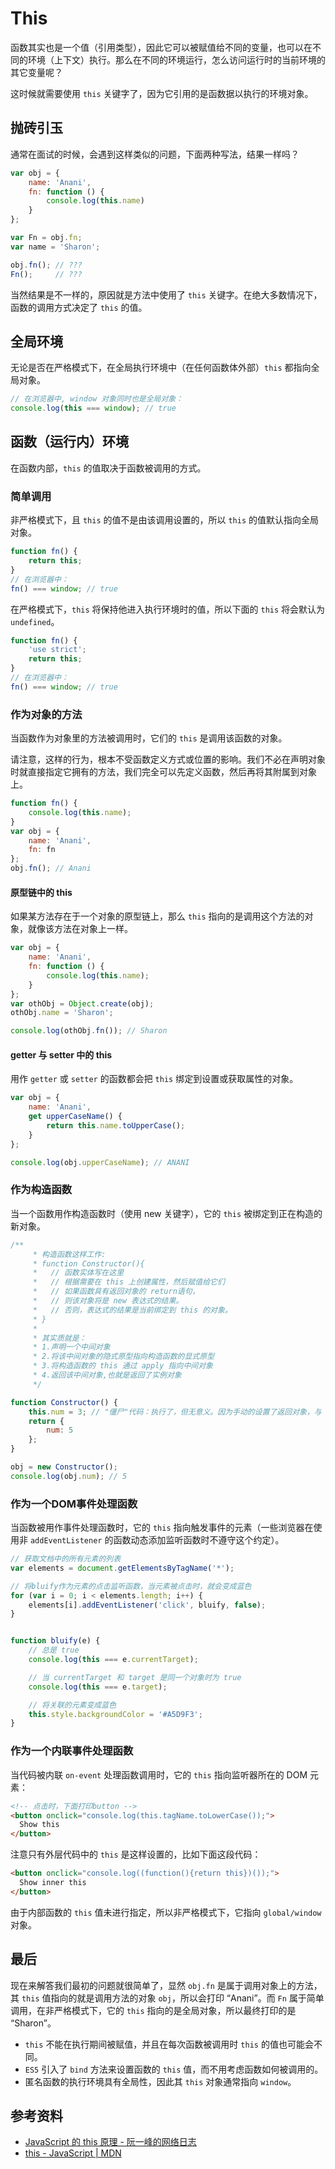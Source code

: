 # This

函数其实也是一个值（引用类型），因此它可以被赋值给不同的变量，也可以在不同的环境（上下文）执行。那么在不同的环境运行，怎么访问运行时的当前环境的其它变量呢？

这时候就需要使用 `this` 关键字了，因为它引用的是函数据以执行的环境对象。

## 抛砖引玉

通常在面试的时候，会遇到这样类似的问题，下面两种写法，结果一样吗？

```javascript
var obj = {
    name: 'Anani',
    fn: function () {
        console.log(this.name)
    }
};

var Fn = obj.fn;
var name = 'Sharon';

obj.fn(); // ???
Fn();     // ???
```

当然结果是不一样的，原因就是方法中使用了 `this` 关键字。在绝大多数情况下，函数的调用方式决定了 `this` 的值。

## 全局环境

无论是否在严格模式下，在全局执行环境中（在任何函数体外部）`this` 都指向全局对象。

```javascript
// 在浏览器中, window 对象同时也是全局对象：
console.log(this === window); // true
```

## 函数（运行内）环境

在函数内部，`this` 的值取决于函数被调用的方式。

### 简单调用

非严格模式下，且 `this` 的值不是由该调用设置的，所以 `this` 的值默认指向全局对象。

```javascript
function fn() {
    return this;
}
// 在浏览器中：
fn() === window; // true
```

在严格模式下，`this` 将保持他进入执行环境时的值，所以下面的 `this` 将会默认为 `undefined`。

```javascript
function fn() {
    'use strict';
    return this;
}
// 在浏览器中：
fn() === window; // true
```

### 作为对象的方法

当函数作为对象里的方法被调用时，它们的 `this` 是调用该函数的对象。

请注意，这样的行为，根本不受函数定义方式或位置的影响。我们不必在声明对象时就直接指定它拥有的方法，我们完全可以先定义函数，然后再将其附属到对象上。

```javascript
function fn() {
    console.log(this.name);
}
var obj = {
    name: 'Anani',
    fn: fn
};
obj.fn(); // Anani
```

#### 原型链中的 this

如果某方法存在于一个对象的原型链上，那么 `this` 指向的是调用这个方法的对象，就像该方法在对象上一样。

```javascript
var obj = {
    name: 'Anani',
    fn: function () {
        console.log(this.name);
    }
};
var othObj = Object.create(obj);
othObj.name = 'Sharon';

console.log(othObj.fn()); // Sharon
```

#### getter 与 setter 中的 this

用作 `getter` 或 `setter` 的函数都会把 `this` 绑定到设置或获取属性的对象。

```javascript
var obj = {
    name: 'Anani',
    get upperCaseName() {
        return this.name.toUpperCase();
    }
};

console.log(obj.upperCaseName); // ANANI
```

### 作为构造函数

当一个函数用作构造函数时（使用 new 关键字），它的 `this` 被绑定到正在构造的新对象。

```javascript
/**
     * 构造函数这样工作:
     * function Constructor(){
     *   // 函数实体写在这里
     *   // 根据需要在 this 上创建属性，然后赋值给它们
     *   // 如果函数具有返回对象的 return语句，
     *   // 则该对象将是 new 表达式的结果。
     *   // 否则，表达式的结果是当前绑定到 this 的对象。
     * }
     *
     * 其实质就是：
     * 1.声明一个中间对象
     * 2.将该中间对象的隐式原型指向构造函数的显式原型
     * 3.将构造函数的 this 通过 apply 指向中间对象
     * 4.返回该中间对象,也就是返回了实例对象
     */

function Constructor() {
    this.num = 3; // "僵尸"代码：执行了，但无意义。因为手动的设置了返回对象，与 this 绑定的默认对象被丢弃了
    return {
        num: 5
    };
}

obj = new Constructor();
console.log(obj.num); // 5
```

### 作为一个DOM事件处理函数

当函数被用作事件处理函数时，它的 `this` 指向触发事件的元素（一些浏览器在使用非 `addEventListener` 的函数动态添加监听函数时不遵守这个约定）。

```javascript
// 获取文档中的所有元素的列表
var elements = document.getElementsByTagName('*');

// 将bluify作为元素的点击监听函数，当元素被点击时，就会变成蓝色
for (var i = 0; i < elements.length; i++) {
    elements[i].addEventListener('click', bluify, false);
}


function bluify(e) {
    // 总是 true
    console.log(this === e.currentTarget);

    // 当 currentTarget 和 target 是同一个对象时为 true
    console.log(this === e.target);

    // 将关联的元素变成蓝色
    this.style.backgroundColor = '#A5D9F3';
}
```

### 作为一个内联事件处理函数

当代码被内联 `on-event` 处理函数调用时，它的 `this` 指向监听器所在的 DOM 元素：

```html
<!-- 点击时，下面打印button -->
<button onclick="console.log(this.tagName.toLowerCase());">
  Show this
</button>
```

注意只有外层代码中的 `this` 是这样设置的，比如下面这段代码：

```html
<button onclick="console.log((function(){return this})());">
  Show inner this
</button>
```

由于内部函数的 `this` 值未进行指定，所以非严格模式下，它指向 `global/window` 对象。

## 最后

现在来解答我们最初的问题就很简单了，显然 `obj.fn` 是属于调用对象上的方法，其 `this` 值指向的就是调用方法的对象 `obj`，所以会打印 “Anani”。而 `Fn` 属于简单调用，在非严格模式下，它的 `this` 指向的是全局对象，所以最终打印的是 “Sharon”。

- `this` 不能在执行期间被赋值，并且在每次函数被调用时 `this` 的值也可能会不同。
- `ES5` 引入了 `bind` 方法来设置函数的 `this` 值，而不用考虑函数如何被调用的。
- 匿名函数的执行环境具有全局性，因此其 `this` 对象通常指向 `window`。

## 参考资料

- [JavaScript 的 this 原理 - 阮一峰的网络日志](http://www.ruanyifeng.com/blog/2018/06/javascript-this.html)
- [this - JavaScript | MDN](https://developer.mozilla.org/en-US/docs/Web/JavaScript/Reference/Operators/this)
